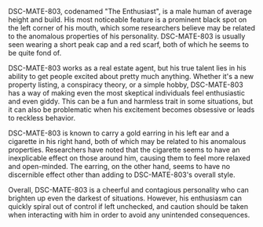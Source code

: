DSC-MATE-803, codenamed "The Enthusiast", is a male human of average height and build. His most noticeable feature is a prominent black spot on the left corner of his mouth, which some researchers believe may be related to the anomalous properties of his personality. DSC-MATE-803 is usually seen wearing a short peak cap and a red scarf, both of which he seems to be quite fond of.

DSC-MATE-803 works as a real estate agent, but his true talent lies in his ability to get people excited about pretty much anything. Whether it's a new property listing, a conspiracy theory, or a simple hobby, DSC-MATE-803 has a way of making even the most skeptical individuals feel enthusiastic and even giddy. This can be a fun and harmless trait in some situations, but it can also be problematic when his excitement becomes obsessive or leads to reckless behavior.

DSC-MATE-803 is known to carry a gold earring in his left ear and a cigarette in his right hand, both of which may be related to his anomalous properties. Researchers have noted that the cigarette seems to have an inexplicable effect on those around him, causing them to feel more relaxed and open-minded. The earring, on the other hand, seems to have no discernible effect other than adding to DSC-MATE-803's overall style.

Overall, DSC-MATE-803 is a cheerful and contagious personality who can brighten up even the darkest of situations. However, his enthusiasm can quickly spiral out of control if left unchecked, and caution should be taken when interacting with him in order to avoid any unintended consequences.